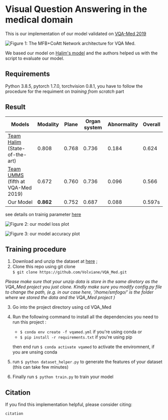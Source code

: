 # Visual Question Answering in the medical domain

This is our implementation of our model validated on [VQA-Med 2019](https://github.com/abachaa/VQA-Med-2019 )



 ![Figure 1: The MFB+CoAtt Network architecture for VQA Med.](https://github.com/Volviane/VQA_Med/blob/main/imgs/model_architecture.PNG)

 We based our model on [Halim's model](http://www.dei.unipd.it/~ferro/CLEF-WN-Drafts/CLEF2019/paper_85.pdf) and the authors helped us with the script to evaluate our model.
## Requirements
Python 3.8.5, pytorch 1.7.0, torchvision 0.8.1, you have to follow the procedure for the requiment on *training from scratch* part
 
  
## Result
| Models                            	| Modality 	| Plane  	| Organ system 	| Abnormality 	| Overall 	|
|-----------------------------------	|----------	|--------	|--------------	|-------------	|---------	|
| [Team Halim](http://www.dei.unipd.it/~ferro/CLEF-WN-Drafts/CLEF2019/paper_85.pdf) (State-of-the-art)     	| 0.808    	| 0.768  	| 0.736        	| 0.184       	| 0.624   	|
| [Team UMMS](https://www.semanticscholar.org/paper/Deep-Multimodal-Learning-for-Medical-Visual-Shi-Liu/1b0ae121c79437bb122d0cd20d744776445792a4) (fifth at VQA-Med 2019) 	| 0.672    	| 0.760  	| 0.736        	| 0.096       	| 0.566   	|
| Our Model                         	| **0.862**    	| 0.752 	| 0.687      	| 0.088       	| 0.597s   	|

see details on trainig parameter [here](https://github.com/Volviane/VQA_Med/blob/main/config.py)

![Figure 2: our model loss plot ](https://github.com/Volviane/VQA_Med/blob/main/imgs/loss.png)

![Figure 3: our model accuracy plot ](https://github.com/Volviane/VQA_Med/blob/main/imgs/acc1.png)


## Training procedure


1. Download and unzip the dataset at  [here](https://github.com/abachaa/VQA-Med-2019) ;
2. Clone this repo using git clone  
`$ git clone https://github.com/Volviane/VQA_Med.git`

*Please make sure that your unzip data is store in the same diretory as the  VQA_Med project you just clone. Kindly make sure you modify config.py file to change the path, (e.g. in our case here, '/home/smfogo/' is the folder where we stored the data and the  VQA_Med  project )*

3. Go into the project directory using cd VQA_Med
4. Run the following command to install all the dependencies you need to run this project :
    - `$ conda env create -f vqamed.yml`  if you're using conda 
    or
    - `$ pip install -r requirements.txt` if you're using pip

    then end run `$ conda activate vqamed` to activate the enviromnent, if you are unsing conda

5. run `$ python dataset_helper.py` to generate the features of your dataset (this can take few minutes)
6. Finally run `$ python train.py` to train your model 


## Citation
If you find this implementation helpful, please consider citing:

```
citation
```